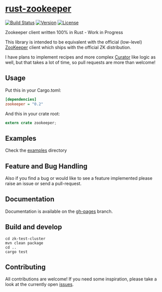[rust-zookeeper][doc]
=====================
[![Build Status](https://travis-ci.org/bonifaido/rust-zookeeper.svg?branch=master)](https://travis-ci.org/bonifaido/rust-zookeeper)
[![Version](https://img.shields.io/crates/v/zookeeper.svg)](https://crates.io/crates/zookeeper)
[![License](https://img.shields.io/crates/l/zookeeper.svg)](http://opensource.org/licenses/MIT)

Zookeeper client written 100% in Rust - Work in Progress

This library is intended to be equivalent with the official (low-level) [ZooKeeper][javadoc] client which ships with the official ZK distribution.

I have plans to implement recipes and more complex [Curator][curator] like logic as well, but that takes a lot of time, so pull requests are more than welcome!

## Usage

Put this in your Cargo.toml:

```ini
[dependencies]
zookeeper = "0.2"
```

And this in your crate root:

```rust
extern crate zookeeper;
```

## Examples
Check the [examples][examples] directory

## Feature and Bug Handling
Also if you find a bug or would like to see a feature implemented please raise an issue or send a pull-request.

## Documentation
Documentation is available on the [gh-pages][doc] branch.

[doc]: http://bonifaido.github.io/rust-zookeeper
[examples]: https://github.com/bonifaido/rust-zookeeper/tree/master/examples
[javadoc]: https://zookeeper.apache.org/doc/r3.4.6/api/org/apache/zookeeper/ZooKeeper.html
[curator]: http://curator.apache.org/

## Build and develop
```shell
cd zk-test-cluster
mvn clean package
cd ..
cargo test
```
## Contributing
All contributions are welcome! If you need some inspiration, please take a look at the currently open [issues](https://github.com/bonifaido/rust-zookeeper/issues).
